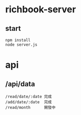 # richbook-server

## start

```
npm install
node server.js
```

# api

## /api/data

```
/read/date/:date 完成
/add/date/:date  完成
/read/month      開發中
```
